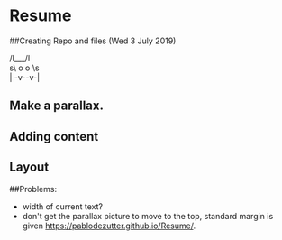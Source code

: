 # Resume

##Creating Repo and files (Wed 3 July 2019)

/l\_\_\_/l\
s\ o o \\s \
 | -v--v-|

## Make a parallax.

## Adding content

## Layout

##Problems:

- width of current text?
- don't get the parallax picture to move to the top, standard margin is given
 https://pablodezutter.github.io/Resume/.
